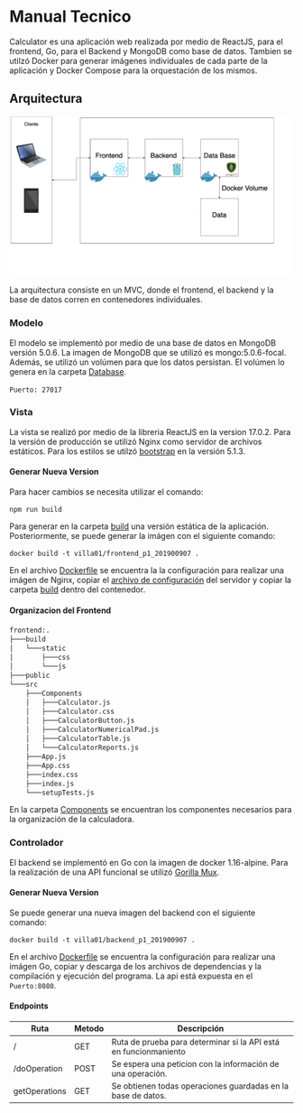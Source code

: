 # Manual Tecnico

Calculator es una aplicación web realizada por medio de ReactJS, para el frontend, Go, para el Backend y MongoDB como base de datos. Tambien se utilzó Docker para generar imágenes individuales de cada parte de la aplicación y Docker Compose para la orquestación de los mismos. 

## Arquitectura
<img src="./img/arq.png">

La arquitectura consiste en un MVC, donde el frontend, el backend y la base de datos corren en contenedores individuales. 

### Modelo
El modelo se implementó por medio de una base de datos en MongoDB versión 5.0.6. La imagen de MongoDB que se utilizó es mongo:5.0.6-focal. Además, se utilizó un volúmen para que los datos persistan. El volúmen lo genera en la carpeta [Database](./../database).

`Puerto: 27017`

### Vista 

La vista se realizó por medio de la libreria ReactJS en la version 17.0.2. Para la versión de producción se utilizó Nginx como servidor de archivos estáticos. Para los estilos se utilzó [bootstrap](https://getbootstrap.com/) en la versión 5.1.3. 

#### Generar Nueva Version

Para hacer cambios se necesita utilizar el comando: 
```
npm run build
```
Para generar en la carpeta [build](./../frontend/calculator/build/) una versión estática de la aplicación. 
Posteriormente, se puede generar la imágen con el siguiente comando: 
```
docker build -t villa01/frontend_p1_201900907 .
```

En el archivo [Dockerfile](./../frontend/Dockerfile) se encuentra la la configuración para realizar una imágen de Nginx, copiar el [archivo de configuración](./../frontend/nginx.conf) del servidor y copiar la carpeta [build](./../frontend/calculator/build/) dentro del contenedor. 

#### Organizacion del Frontend

```
frontend:.
├───build
│   └───static
│       ├───css
│       └───js
├───public
└───src
    ├───Components
    │   ├───Calculator.js
    │   ├───Calculator.css
    │   ├───CalculatorButton.js
    │   ├───CalculatorNumericalPad.js
    │   ├───CalculatorTable.js
    │   └───CalculatorReports.js
    ├───App.js
    ├───App.css
    ├───index.css
    ├───index.js
    └───setupTests.js
```
En la carpeta [Components](./../frontend/src/Components/) se encuentran los componentes necesarios para la organización de la calculadora. 

### Controlador
El backend se implementó en Go con la imagen de docker 1.16-alpine. Para la realización de una API funcional se utilizó [Gorilla Mux](https://github.com/gorilla/mux).

#### Generar Nueva Version

Se puede generar una nueva imagen del backend con el siguiente comando: 
```
docker build -t villa01/backend_p1_201900907 .
```

En el archivo [Dockerfile](./../backend/dockerfile) se encuentra la configuración para realizar una imágen Go, copiar y descarga de los archivos de dependencias y la compilación y ejecución del programa. La api está expuesta en el `Puerto:8080`.

#### Endpoints
| Ruta | Metodo | Descripción |
|------|--------|-------------|
| / | GET | Ruta de prueba para determinar si la API está en funcionmaniento | 
| /doOperation | POST | Se espera una peticion con la información de una operación. |
| getOperations | GET | Se obtienen todas operaciones guardadas en la base de datos. 